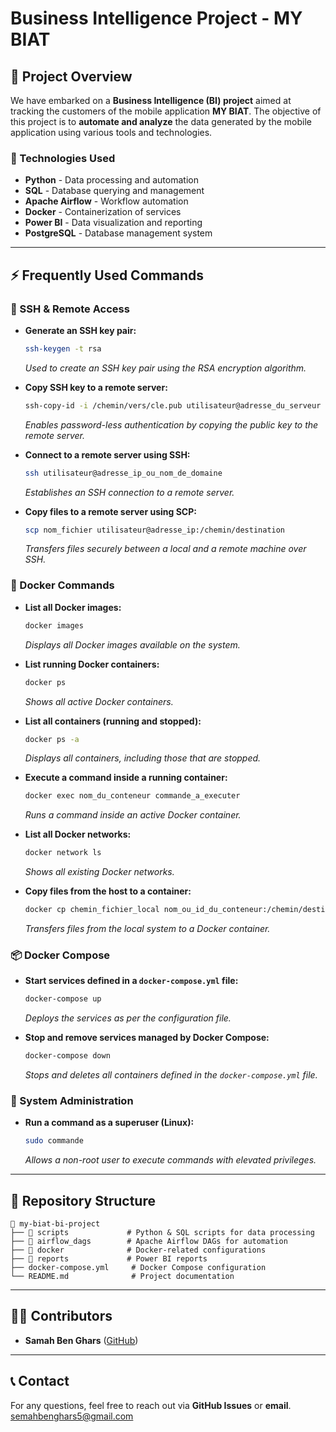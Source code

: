 # Business Intelligence Project - MY BIAT

## 📌 Project Overview
We have embarked on a **Business Intelligence (BI) project** aimed at tracking the customers of the mobile application **MY BIAT**. The objective of this project is to **automate and analyze** the data generated by the mobile application using various tools and technologies.

### 🚀 Technologies Used
- **Python** - Data processing and automation
- **SQL** - Database querying and management
- **Apache Airflow** - Workflow automation
- **Docker** - Containerization of services
- **Power BI** - Data visualization and reporting
- **PostgreSQL** - Database management system

---

## ⚡ Frequently Used Commands

### 🔐 SSH & Remote Access
- **Generate an SSH key pair:**
  ```sh
  ssh-keygen -t rsa
  ```
  *Used to create an SSH key pair using the RSA encryption algorithm.*

- **Copy SSH key to a remote server:**
  ```sh
  ssh-copy-id -i /chemin/vers/cle.pub utilisateur@adresse_du_serveur
  ```
  *Enables password-less authentication by copying the public key to the remote server.*

- **Connect to a remote server using SSH:**
  ```sh
  ssh utilisateur@adresse_ip_ou_nom_de_domaine
  ```
  *Establishes an SSH connection to a remote server.*

- **Copy files to a remote server using SCP:**
  ```sh
  scp nom_fichier utilisateur@adresse_ip:/chemin/destination
  ```
  *Transfers files securely between a local and a remote machine over SSH.*

### 🐳 Docker Commands
- **List all Docker images:**
  ```sh
  docker images
  ```
  *Displays all Docker images available on the system.*

- **List running Docker containers:**
  ```sh
  docker ps
  ```
  *Shows all active Docker containers.*

- **List all containers (running and stopped):**
  ```sh
  docker ps -a
  ```
  *Displays all containers, including those that are stopped.*

- **Execute a command inside a running container:**
  ```sh
  docker exec nom_du_conteneur commande_a_executer
  ```
  *Runs a command inside an active Docker container.*

- **List all Docker networks:**
  ```sh
  docker network ls
  ```
  *Shows all existing Docker networks.*

- **Copy files from the host to a container:**
  ```sh
  docker cp chemin_fichier_local nom_ou_id_du_conteneur:/chemin/destination
  ```
  *Transfers files from the local system to a Docker container.*

### 📦 Docker Compose
- **Start services defined in a `docker-compose.yml` file:**
  ```sh
  docker-compose up
  ```
  *Deploys the services as per the configuration file.*

- **Stop and remove services managed by Docker Compose:**
  ```sh
  docker-compose down
  ```
  *Stops and deletes all containers defined in the `docker-compose.yml` file.*

### 🔧 System Administration
- **Run a command as a superuser (Linux):**
  ```sh
  sudo commande
  ```
  *Allows a non-root user to execute commands with elevated privileges.*

---

## 📂 Repository Structure
```
📁 my-biat-bi-project
├── 📂 scripts             # Python & SQL scripts for data processing
├── 📂 airflow_dags        # Apache Airflow DAGs for automation
├── 📂 docker              # Docker-related configurations
├── 📂 reports             # Power BI reports
├── docker-compose.yml     # Docker Compose configuration
└── README.md              # Project documentation
```

---

## 👨‍💻 Contributors
- **Samah Ben Ghars** ([GitHub](https://github.com/SamBen-Ghars))

---

## 📞 Contact
For any questions, feel free to reach out via **GitHub Issues** or **email**.
semahbenghars5@gmail.com
